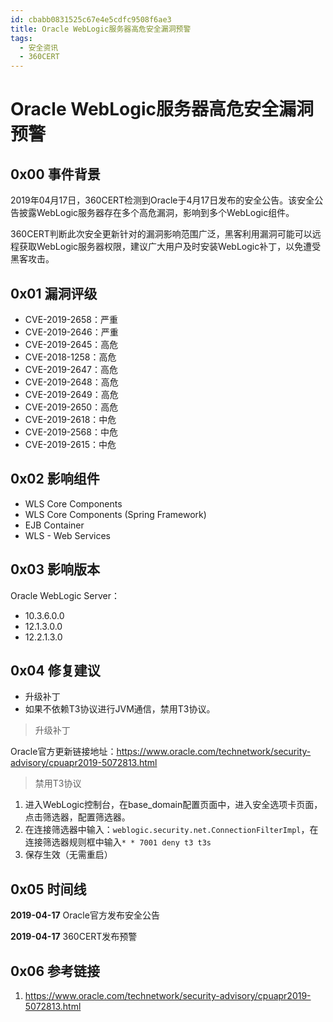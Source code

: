 ```yaml
---
id: cbabb0831525c67e4e5cdfc9508f6ae3
title: Oracle WebLogic服务器高危安全漏洞预警
tags: 
  - 安全资讯
  - 360CERT
---
```


# Oracle WebLogic服务器高危安全漏洞预警

0x00 事件背景
---------


2019年04月17日，360CERT检测到Oracle于4月17日发布的安全公告。该安全公告披露WebLogic服务器存在多个高危漏洞，影响到多个WebLogic组件。


360CERT判断此次安全更新针对的漏洞影响范围广泛，黑客利用漏洞可能可以远程获取WebLogic服务器权限，建议广大用户及时安装WebLogic补丁，以免遭受黑客攻击。


0x01 漏洞评级
---------


* CVE-2019-2658：严重
* CVE-2019-2646：严重
* CVE-2019-2645：高危
* CVE-2018-1258：高危
* CVE-2019-2647：高危
* CVE-2019-2648：高危
* CVE-2019-2649：高危
* CVE-2019-2650：高危
* CVE-2019-2618：中危
* CVE-2019-2568：中危
* CVE-2019-2615：中危


0x02 影响组件
---------


* WLS Core Components
* WLS Core Components (Spring Framework)
* EJB Container
* WLS - Web Services


0x03 影响版本
---------


Oracle WebLogic Server：


* 10.3.6.0.0
* 12.1.3.0.0
* 12.2.1.3.0


0x04 修复建议
---------


* 升级补丁
* 如果不依赖T3协议进行JVM通信，禁用T3协议。



> 
> 升级补丁
> 
> 
> 


Oracle官方更新链接地址：<https://www.oracle.com/technetwork/security-advisory/cpuapr2019-5072813.html>



> 
> 禁用T3协议
> 
> 
> 


1. 进入WebLogic控制台，在base\_domain配置页面中，进入安全选项卡页面，点击筛选器，配置筛选器。
2. 在连接筛选器中输入：`weblogic.security.net.ConnectionFilterImpl`，在连接筛选器规则框中输入`* * 7001 deny t3 t3s`
3. 保存生效（无需重启）


0x05 时间线
--------


**2019-04-17** Oracle官方发布安全公告


**2019-04-17** 360CERT发布预警


0x06 参考链接
---------


1. <https://www.oracle.com/technetwork/security-advisory/cpuapr2019-5072813.html>


